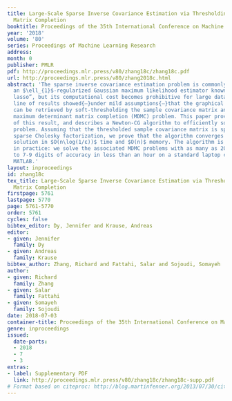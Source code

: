```yaml
---
title: Large-Scale Sparse Inverse Covariance Estimation via Thresholding and Max-Det
  Matrix Completion
booktitle: Proceedings of the 35th International Conference on Machine Learning
year: '2018'
volume: '80'
series: Proceedings of Machine Learning Research
address: 
month: 0
publisher: PMLR
pdf: http://proceedings.mlr.press/v80/zhang18c/zhang18c.pdf
url: http://proceedings.mlr.press/v80/zhang2018c.html
abstract: 'The sparse inverse covariance estimation problem is commonly solved using
  an $\ell_{1}$-regularized Gaussian maximum likelihood estimator known as “graphical
  lasso”, but its computational cost becomes prohibitive for large data sets. A recently
  line of results showed{–}under mild assumptions{–}that the graphical lasso estimator
  can be retrieved by soft-thresholding the sample covariance matrix and solving a
  maximum determinant matrix completion (MDMC) problem. This paper proves an extension
  of this result, and describes a Newton-CG algorithm to efficiently solve the MDMC
  problem. Assuming that the thresholded sample covariance matrix is sparse with a
  sparse Cholesky factorization, we prove that the algorithm converges to an $ε$-accurate
  solution in $O(n\log(1/ε))$ time and $O(n)$ memory. The algorithm is highly efficient
  in practice: we solve the associated MDMC problems with as many as 200,000 variables
  to 7-9 digits of accuracy in less than an hour on a standard laptop computer running
  MATLAB.'
layout: inproceedings
id: zhang18c
tex_title: Large-Scale Sparse Inverse Covariance Estimation via Thresholding and Max-Det
  Matrix Completion
firstpage: 5761
lastpage: 5770
page: 5761-5770
order: 5761
cycles: false
bibtex_editor: Dy, Jennifer and Krause, Andreas
editor:
- given: Jennifer
  family: Dy
- given: Andreas
  family: Krause
bibtex_author: Zhang, Richard and Fattahi, Salar and Sojoudi, Somayeh
author:
- given: Richard
  family: Zhang
- given: Salar
  family: Fattahi
- given: Somayeh
  family: Sojoudi
date: 2018-07-03
container-title: Proceedings of the 35th International Conference on Machine Learning
genre: inproceedings
issued:
  date-parts:
  - 2018
  - 7
  - 3
extras:
- label: Supplementary PDF
  link: http://proceedings.mlr.press/v80/zhang18c/zhang18c-supp.pdf
# Format based on citeproc: http://blog.martinfenner.org/2013/07/30/citeproc-yaml-for-bibliographies/
---
```

